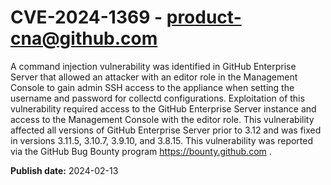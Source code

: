 # CVE-2024-1369 - product-cna@github.com

A command injection vulnerability was identified in GitHub Enterprise Server that allowed an attacker with an editor role in the Management Console to gain admin SSH access to the appliance when setting the username and password for collectd configurations. Exploitation of this vulnerability required access to the GitHub Enterprise Server instance and access to the Management Console with the editor role. This vulnerability affected all versions of GitHub Enterprise Server prior to 3.12 and was fixed in versions 3.11.5, 3.10.7, 3.9.10, and 3.8.15. This vulnerability was reported via the  GitHub Bug Bounty program https://bounty.github.com .


**Publish date:** 2024-02-13
